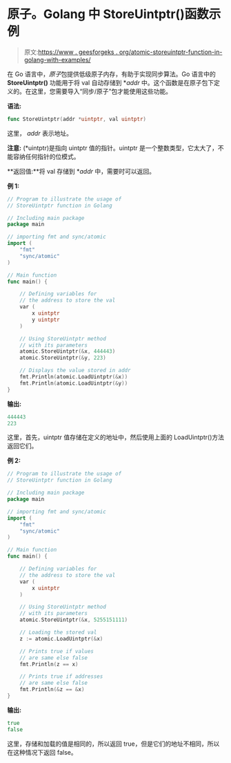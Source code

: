 # 原子。Golang 中 StoreUintptr()函数示例

> 原文:[https://www . geesforgeks . org/atomic-storeuintptr-function-in-golang-with-examples/](https://www.geeksforgeeks.org/atomic-storeuintptr-function-in-golang-with-examples/)

在 Go 语言中，*原子*包提供低级原子内存，有助于实现同步算法。Go 语言中的 **StoreUintptr()** 功能用于将 val 自动存储到 **addr* 中。这个函数是在原子包下定义的。在这里，您需要导入“同步/原子”包才能使用这些功能。

**语法:**

```go
func StoreUintptr(addr *uintptr, val uintptr)

```

这里， *addr* 表示地址。

**注意:** (*uintptr)是指向 uintptr 值的指针。uintptr 是一个整数类型，它太大了，不能容纳任何指针的位模式。

**返回值:**将 val 存储到 **addr* 中，需要时可以返回。

**例 1:**

```go
// Program to illustrate the usage of
// StoreUintptr function in Golang

// Including main package
package main

// importing fmt and sync/atomic
import (
    "fmt"
    "sync/atomic"
)

// Main function
func main() {

    // Defining variables for 
    // the address to store the val
    var (
        x uintptr
        y uintptr
    )

    // Using StoreUintptr method
    // with its parameters
    atomic.StoreUintptr(&x, 444443)
    atomic.StoreUintptr(&y, 223)

    // Displays the value stored in addr
    fmt.Println(atomic.LoadUintptr(&x))
    fmt.Println(atomic.LoadUintptr(&y))
}
```

**输出:**

```go
444443
223

```

这里，首先，uintptr 值存储在定义的地址中，然后使用上面的 LoadUintptr()方法返回它们。

**例 2:**

```go
// Program to illustrate the usage of
// StoreUintptr function in Golang

// Including main package
package main

// importing fmt and sync/atomic
import (
    "fmt"
    "sync/atomic"
)

// Main function
func main() {

    // Defining variables for 
    // the address to store the val
    var (
        x uintptr
    )

    // Using StoreUintptr method
    // with its parameters
    atomic.StoreUintptr(&x, 5255151111)

    // Loading the stored val
    z := atomic.LoadUintptr(&x)

    // Prints true if values
    // are same else false
    fmt.Println(z == x)

    // Prints true if addresses 
    // are same else false
    fmt.Println(&z == &x)
}
```

**输出:**

```go
true
false

```

这里，存储和加载的值是相同的，所以返回 true，但是它们的地址不相同，所以在这种情况下返回 false。
